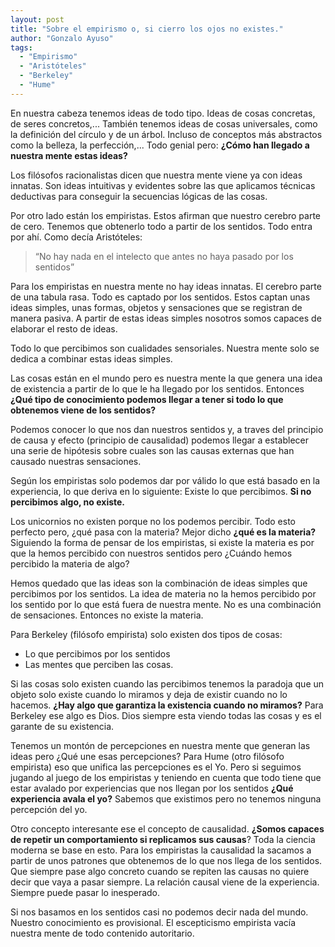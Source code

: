 ```yaml
---
layout: post
title: "Sobre el empirismo o, si cierro los ojos no existes."
author: "Gonzalo Ayuso"
tags: 
  - "Empirismo"
  - "Aristóteles"
  - "Berkeley"
  - "Hume"
---
```


En nuestra cabeza tenemos ideas de todo tipo. Ideas de cosas concretas, de seres concretos,... También tenemos ideas de cosas universales, como la definición del círculo y de un árbol. Incluso de conceptos más abstractos como la belleza, la perfección,... Todo genial pero: **¿Cómo han llegado a nuestra mente estas ideas?**

Los filósofos racionalistas dicen que nuestra mente viene ya con ideas innatas. Son ideas intuitivas y evidentes sobre las que aplicamos técnicas deductivas para conseguir la secuencias lógicas de las cosas. 

Por otro lado están los empiristas. Estos afirman que nuestro cerebro parte de cero. Tenemos que obtenerlo todo a partir de los sentidos. Todo entra por ahí. Como decía Aristóteles:

> “No hay nada en el intelecto que antes no haya pasado por los sentidos”
> 

Para los empiristas en nuestra mente no hay ideas innatas. El cerebro parte de una tabula rasa. Todo es captado por los sentidos. Estos captan unas ideas simples, unas formas, objetos y sensaciones que se registran de manera pasiva. A partir de estas ideas simples nosotros somos capaces de elaborar el resto de ideas.

Todo lo que percibimos son cualidades sensoriales. Nuestra mente solo se dedica a combinar estas ideas simples. 

Las cosas están en el mundo pero es nuestra mente la que genera una idea de existencia a partir de lo que le ha llegado por los sentidos. Entonces **¿Qué tipo de conocimiento podemos llegar a tener si todo lo que obtenemos viene de los sentidos?**

Podemos conocer lo que nos dan nuestros sentidos y, a traves del principio de causa y efecto (principio de causalidad) podemos llegar a establecer una serie de hipótesis sobre cuales son las causas externas que han causado nuestras sensaciones.

Según los empiristas solo podemos dar por válido lo que está basado en la experiencia, lo que deriva en lo siguiente: Existe lo que percibimos. **Si no percibimos algo, no existe.**

Los unicornios no existen porque no los podemos percibir. Todo esto perfecto pero, ¿qué pasa con la materia? Mejor dicho **¿qué es la materia?** Siguiendo la forma de pensar de los empiristas, si existe la materia es por que la hemos percibido con nuestros sentidos pero ¿Cuándo hemos percibido la materia de algo?

Hemos quedado que las ideas son la combinación de ideas simples que percibimos por los sentidos. La idea de materia no la hemos percibido por los sentido por lo que está fuera de nuestra mente. No es una combinación de sensaciones. Entonces no existe la materia.

Para Berkeley (filósofo empirista) solo existen dos tipos de cosas:

- Lo que percibimos por los sentidos
- Las mentes que perciben las cosas.

Si las cosas solo existen cuando las percibimos tenemos la paradoja que un objeto solo existe cuando lo miramos y deja de existir cuando no lo hacemos. **¿Hay algo que garantiza la existencia cuando no miramos?** Para Berkeley ese algo es Dios. Dios siempre esta viendo todas las cosas y es el garante de su existencia.

Tenemos un montón de percepciones en nuestra mente que generan las ideas pero ¿Qué une esas percepciones? Para Hume (otro filósofo empirista) eso que unifica las percepciones es el Yo. Pero si seguimos jugando al juego de los empiristas y teniendo en cuenta que todo tiene que estar avalado por experiencias que nos llegan por los sentidos **¿Qué experiencia avala el yo?** Sabemos que existimos pero no tenemos ninguna percepción del yo.

Otro concepto interesante ese el concepto de causalidad. **¿Somos capaces de repetir un comportamiento si replicamos sus causas**? Toda la ciencia moderna se base en esto. Para los empiristas la causalidad la sacamos a partir de unos patrones que obtenemos de lo que nos llega de los sentidos. Que siempre pase algo concreto cuando se repiten las causas no quiere decir que vaya a pasar siempre. La relación causal viene de la experiencia. Siempre puede pasar lo inesperado.

Si nos basamos en los sentidos casi no podemos decir nada del mundo. Nuestro conocimiento es provisional. El escepticismo empirista vacía nuestra mente de todo contenido autoritario.